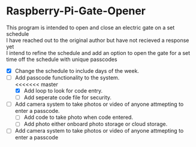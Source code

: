 # Raspberry-Pi-Gate-Opener
This program is intended to open and close an electric gate on a set schedule<br />
I have reached out to the original author but have not recieved a response yet<br />
I intend to refine the schedule and add an option to open the gate for a set time off the schedule with unique passcodes<br />
- [x] Change the schedule to include days of the week.<br />
- [ ] Add passcode functionality to the system.<br /><<<<<<< master
  - [x] Add loop to look for code entry.<br />
  - [ ] Add seperate code file for security.<br />
- [ ] Add camera system to take photos or video of anyone attmepting to enter a passcode.
  - [ ] Add code to take photo when code entered.<br />
  - [ ] Add photo either onboard photo storage or cloud storage.<br />
- [ ] Add camera system to take photos or video of anyone attmepting to enter a passcode
